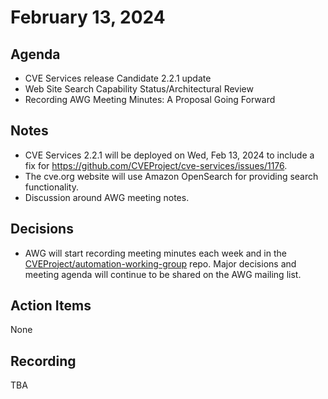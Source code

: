# February 13, 2024

## Agenda

* CVE Services release Candidate 2.2.1 update
* Web Site Search Capability Status/Architectural Review
* Recording AWG Meeting Minutes: A Proposal Going Forward

## Notes

* CVE Services 2.2.1 will be deployed on Wed, Feb 13, 2024 to include a fix for https://github.com/CVEProject/cve-services/issues/1176.
* The cve.org website will use Amazon OpenSearch for providing search functionality.
* Discussion around AWG meeting notes.

## Decisions

* AWG will start recording meeting minutes each week and in the [CVEProject/automation-working-group](https://github.com/CVEProject/automation-working-group) repo. Major decisions and meeting agenda will continue to be shared on the AWG mailing list.

## Action Items

None

## Recording

TBA
